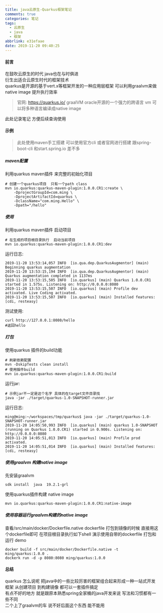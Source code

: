 ```yaml
---
title: java云原生-Quarkus框架笔记
comments: true
categories: 笔记
tags:
  - 云原生
  - java
  - 框架
abbrlink: e31efaae
date: 2019-11-20 09:40:25
---
```

#### 前言
在鼓吹云原生的时代 java也在与时俱进  
衍生出适合云原生时代的框架技术    
quarkus是开源的基于vert.x等框架开发的一种应用层框架 可以利用graalvm来做native image 提升执行效率

> 官网: https://quarkus.io/
> graalVM oracle开源的一个强力的跨语言 vm  可以将多种语言编译成native image   

此处记录笔记  方便后续查询使用 

#### 示例
> 此处使用maven手工搭建   可以使用官方cli 或者官网进行搭建 跟spring-boot-cli 和start.spring.io 差不多
##### maven配置
利用quarkus maven插件  来完整的初始化项目 
```shell script
# 创建一个quarkus项目  只有一个path class 
mvn io.quarkus:quarkus-maven-plugin:1.0.0.CR1:create \
    -DprojectGroupId=com.ming \
    -DprojectArtifactId=quarkus \
    -DclassName="com.ming.Hello" \
    -Dpath="/hello"
```
##### 使用
利用quarkus maven插件 启动项目 
```shell script
# 在生成的项目根目录执行  启动当前项目 
mvn io.quarkus:quarkus-maven-plugin:1.0.0.CR1:dev
```
运行日志:
```text
2019-11-20 13:53:14,057 INFO  [io.qua.dep.QuarkusAugmentor] (main) Beginning quarkus augmentation
2019-11-20 13:53:15,194 INFO  [io.qua.dep.QuarkusAugmentor] (main) Quarkus augmentation completed in 1137ms
2019-11-20 13:53:15,505 INFO  [io.quarkus] (main) Quarkus 1.0.0.CR1 started in 1.575s. Listening on: http://0.0.0.0:8080
2019-11-20 13:53:15,507 INFO  [io.quarkus] (main) Profile dev activated. Live Coding activated.
2019-11-20 13:53:15,507 INFO  [io.quarkus] (main) Installed features: [cdi, resteasy]
```
测试使用: 
```shell script
curl http://127.0.0.1:8080/hello
#返回hello 
```
##### 打包
使用quarkus 插件的build功能 
```shell script
# 刷新依赖配置 
mvn -DskipTests clean install 
# 使用插件build 
mvn io.quarkus:quarkus-maven-plugin:1.0.0.CR1:build
```
运行jar:
```shell script
# 示例jar不一定是这个名字 具体的在target文件目录找  
java -jar ./target/quarkus-1.0-SNAPSHOT-runner.jar
```
运行日志:
```text
ming@ming:~/workspaces/tmp/quarkus$ java -jar ./target/quarkus-1.0-SNAPSHOT-runner.jar
2019-11-20 14:05:50,993 INFO  [io.quarkus] (main) quarkus 1.0-SNAPSHOT (running on Quarkus 1.0.0.CR1) started in 0.900s. Listening on: http://0.0.0.0:8080
2019-11-20 14:05:51,013 INFO  [io.quarkus] (main) Profile prod activated. 
2019-11-20 14:05:51,014 INFO  [io.quarkus] (main) Installed features: [cdi, resteasy]
```
##### 使用graalvm 构建native image 
先安装graalvm 
```shell script
sdk install  java  19.2.1-grl
```

使用quarkus插件构建 native image 

```shell script
mvn io.quarkus:quarkus-maven-plugin:1.0.0.CR1:native-image
```

##### 使用容器运行graalvm构建的native image 
查看/src/main/docker/Dockerfile.native dockerfile 打包到镜像的时候 直接用这个dockerfile即可
在项目根目录执行如下shell 演示使用自带的dockerfile 打包和运行 demo 

```shell script
docker build -f src/main/docker/Dockerfile.native -t ming/quarkus:1.0.0 .
dockerk run -d -p 8080:8080 ming/quarkus:1.0.0
```
#### 总结 
quarkus 怎么说呢 把java中的一些比较厉害的框架组合起来形成一种一站式开发框架   从创建项目 到构建镜像 都可以一套插件搞定   
有点不好的地方 就是跟原本熟悉spring全家桶的java开发来说 写法和习惯都有一些不同   
二个上了graalvm的车 说不好后面这个东西 能不能用 




